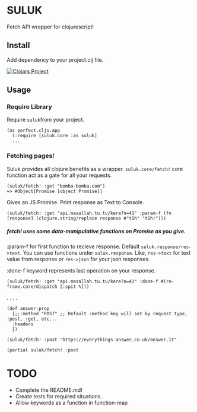 # SULUK
Fetch API wrapper for clojurescript!

## Install
Add dependency to your project.clj file.

[![Clojars Project](https://img.shields.io/clojars/v/org.clojars.scknkkrer/suluk.svg)](https://clojars.org/org.clojars.scknkkrer/suluk)

## Usage

### Require Library
Require ```suluk```from your project.

```
(ns perfect.cljs.app
  (:require [suluk.core :as suluk]
  ...
```
### Fetching pages!
Suluk provides all clojure benefits as a wrapper.
`suluk.core/fetch!` core function act as a gate for all your requests.
```
(suluk/fetch! :get "bomba-bomba.com")
=> #Object[Promise [object Promise]]
````
Gives an JS Promise.
Print response as Text to Console.
```
(suluk/fetch! :get "api.masallah.tu.tu/kere?n=41" :param-f (fn [response] (clojure.string/replace response #"tüh" "tüh!")))
```
##### fetch! uses some data-manipulative functions on Promise as you give.
:param-f for first function to recieve response. Default `suluk.response/res->text`.
You can use functions under `suluk.response`.
Like, `res->text` for text value from response or `res->json` for your json responses.

:done-f keyword represents last operation on your response.
```
(suluk/fetch! :get "api.masallah.tu.tu/kere?n=41" :done-f #(re-frame.core/dispatch [:spit %]))
```
.
.
.
.
```
(def answer-prop
  {;;:method "POST" ;; Default :method key will set by request type, :post, :get, etc...
  :headers
  })

(suluk/fetch! :post "https://everythings-answer.co.uk/answer.it" 

(partial suluk/fetch! :post
```


# TODO

- Complete the README.md!
- Create tests for required situations.
- Allow keywords as a function in function-map
